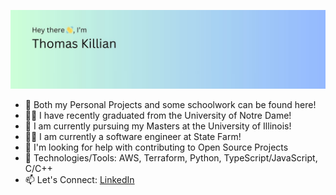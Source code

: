 ![Header](banner.jpg)
- 👾 Both my Personal Projects and some schoolwork can be found here!
- 🧑‍🎓 I have recently graduated from the University of Notre Dame!
- 🌱 I am currently pursuing my Masters at the University of Illinois!
- 👨‍💻 I am currently a software engineer at State Farm!
- 🧐 I'm looking for help with contributing to Open Source Projects
- 🧰 Technologies/Tools: AWS, Terraform, Python, TypeScript/JavaScript, C/C++
- 📫 Let's Connect: [LinkedIn](https://www.linkedin.com/in/thomaskillian/)
<!--
**tkillia2/tkillia2** is a ✨ _special_ ✨ repository because its `README.md` (this file) appears on your GitHub profile.

Here are some ideas to get you started:

- 🔭 I’m currently working on ...
- 🌱 I’m currently learning ...
- 👯 I’m looking to collaborate on ...
- 🤔 I’m looking for help with ...
- 💬 Ask me about ...
- 📫 How to reach me: ...
- 😄 Pronouns: ...
- ⚡ Fun fact: ...
-->

